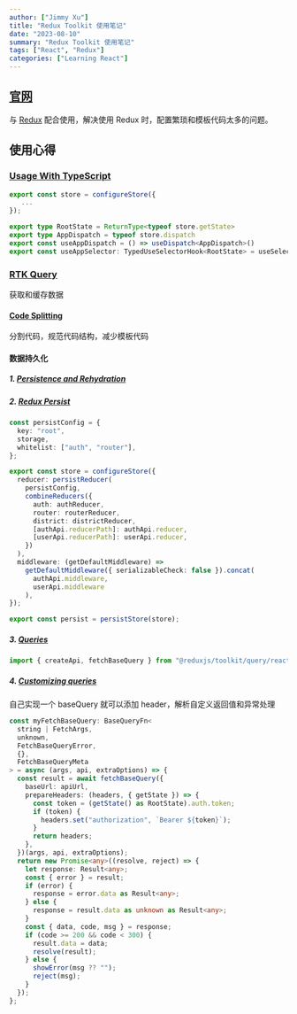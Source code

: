 ```yaml
---
author: ["Jimmy Xu"]
title: "Redux Toolkit 使用笔记"
date: "2023-08-10"
summary: "Redux Toolkit 使用笔记"
tags: ["React", "Redux"]
categories: ["Learning React"]
---
```


## [官网](https://redux-toolkit.js.org/)

与 [Redux](https://redux.js.org/) 配合使用，解决使用 Redux 时，配置繁琐和模板代码太多的问题。

## 使用心得

### [Usage With TypeScript](https://redux-toolkit.js.org/usage/usage-with-typescript)

```typescript
export const store = configureStore({
   ...
});

export type RootState = ReturnType<typeof store.getState>
export type AppDispatch = typeof store.dispatch
export const useAppDispatch = () => useDispatch<AppDispatch>()
export const useAppSelector: TypedUseSelectorHook<RootState> = useSelector
```

### [RTK Query](https://redux-toolkit.js.org/rtk-query/overview)

获取和缓存数据

#### [Code Splitting](https://redux-toolkit.js.org/rtk-query/usage/code-splitting)

分割代码，规范代码结构，减少模板代码

#### 数据持久化

##### 1. [Persistence and Rehydration](https://redux-toolkit.js.org/rtk-query/usage/persistence-and-rehydration)

##### 2. [Redux Persist](https://github.com/rt2zz/redux-persist)

```typescript
const persistConfig = {
  key: "root",
  storage,
  whitelist: ["auth", "router"],
};

export const store = configureStore({
  reducer: persistReducer(
    persistConfig,
    combineReducers({
      auth: authReducer,
      router: routerReducer,
      district: districtReducer,
      [authApi.reducerPath]: authApi.reducer,
      [userApi.reducerPath]: userApi.reducer,
    })
  ),
  middleware: (getDefaultMiddleware) =>
    getDefaultMiddleware({ serializableCheck: false }).concat(
      authApi.middleware,
      userApi.middleware
    ),
});

export const persist = persistStore(store);
```

##### 3. [Queries](https://redux-toolkit.js.org/rtk-query/usage/queries)

```typescript
import { createApi, fetchBaseQuery } from "@reduxjs/toolkit/query/react"; //使用 Hook 一定要导入这个包
```

##### 4. [Customizing queries](https://redux-toolkit.js.org/rtk-query/usage/customizing-queries)

自己实现一个 baseQuery 就可以添加 header，解析自定义返回值和异常处理

```typescript
const myFetchBaseQuery: BaseQueryFn<
  string | FetchArgs,
  unknown,
  FetchBaseQueryError,
  {},
  FetchBaseQueryMeta
> = async (args, api, extraOptions) => {
  const result = await fetchBaseQuery({
    baseUrl: apiUrl,
    prepareHeaders: (headers, { getState }) => {
      const token = (getState() as RootState).auth.token;
      if (token) {
        headers.set("authorization", `Bearer ${token}`);
      }
      return headers;
    },
  })(args, api, extraOptions);
  return new Promise<any>((resolve, reject) => {
    let response: Result<any>;
    const { error } = result;
    if (error) {
      response = error.data as Result<any>;
    } else {
      response = result.data as unknown as Result<any>;
    }
    const { data, code, msg } = response;
    if (code >= 200 && code < 300) {
      result.data = data;
      resolve(result);
    } else {
      showError(msg ?? "");
      reject(msg);
    }
  });
};
```
